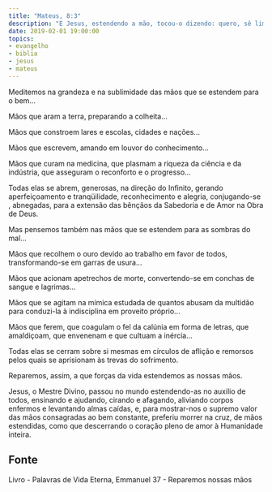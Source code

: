 ```yaml
---
title: "Mateus, 8:3"
description: "E Jesus, estendendo a mão, tocou-o dizendo: quero, sê limpo."
date: 2019-02-01 19:00:00
topics: 
- evangelho
- biblia
- jesus
- mateus
---
```


Meditemos na grandeza e na sublimidade das mãos que se estendem para o bem...

Mãos que aram a terra, preparando a colheita...

Mãos que constroem lares e escolas, cidades e nações...

Mãos que escrevem, amando em louvor do conhecimento...

Mãos que curam na medicina, que plasmam a riqueza da ciência e da indústria, que
asseguram o reconforto e o progresso...

Todas elas se abrem, generosas, na direção do Infinito, gerando aperfeiçoamento e
tranqüilidade, reconhecimento e alegria, conjugando-se , abnegadas, para a extensão das
bênçãos da Sabedoria e de Amor na Obra de Deus.

Mas pensemos também nas mãos que se estendem para as sombras do mal...

Mãos que recolhem o ouro devido ao trabalho em favor de todos, transformando-se
em garras de usura...

Mãos que acionam apetrechos de morte, convertendo-se em conchas de sangue e
lagrimas...

Mãos que se agitam na mímica estudada de quantos abusam da multidão para
conduzi-la à indisciplina em proveito próprio...

Mãos que ferem, que coagulam o fel da calúnia em forma de letras, que
amaldiçoam, que envenenam e que cultuam a inércia...

Todas elas se cerram sobre si mesmas em círculos de aflição e remorsos pelos
quais se aprisionam às trevas do sofrimento.

Reparemos, assim, a que forças da vida estendemos as nossas mãos.

Jesus, o Mestre Divino, passou no mundo estendendo-as no auxilio de todos, ensinando e
ajudando, cirando e afagando, aliviando corpos enfermos e levantando almas caídas, e,
para mostrar-nos o supremo valor das mãos consagradas ao bem constante, preferiu
morrer na cruz, de mãos estendidas, como que descerrando o coração pleno de amor à
Humanidade inteira.



## Fonte
Livro - Palavras de Vida Eterna, Emmanuel
37 - Reparemos nossas mãos
